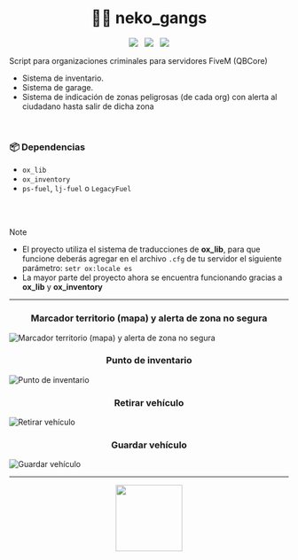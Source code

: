 <h1 align="center">🥷🏻 neko_gangs</h1>

<p align="center">
  <img src="https://img.shields.io/github/repo-size/imkuroneko/neko_gangs?style=flat"/> &nbsp;
  <img src="https://img.shields.io/github/languages/top/imkuroneko/neko_gangs?style=flat"/> &nbsp;
  <img src="https://img.shields.io/github/last-commit/imkuroneko/neko_gangs?color=pink&style=flat"/>
</p>


Script para organizaciones criminales para servidores FiveM (QBCore)

- Sistema de inventario.
- Sistema de garage.
- Sistema de indicación de zonas peligrosas (de cada org) con alerta al ciudadano hasta salir de dicha zona

<br>

### 📦 Dependencias
- `ox_lib`
- `ox_inventory`
- `ps-fuel`, `lj-fuel` o `LegacyFuel`

<br>

<br>

> [!NOTE]
> - El proyecto utiliza el sistema de traducciones de **ox_lib**, para que funcione deberás agregar en el archivo `.cfg` de tu servidor el siguiente parámetro: `setr ox:locale es`
> - La mayor parte del proyecto ahora se encuentra funcionando gracias a **ox_lib** y **ox_inventory**

<hr>

<h3 align="center">Marcador territorio (mapa) y alerta de zona no segura</h3>
<img src="https://github.com/imkuroneko/neko_gangs/assets/20273059/c0fa61cf-54f1-4804-b3f8-052e47d0b754" alt="Marcador territorio (mapa) y alerta de zona no segura"/>
<br>

<h3 align="center">Punto de inventario</h3>
<img src="https://github.com/imkuroneko/neko_gangs/assets/20273059/899094d5-ab88-4c49-b28a-4fa72145c292" alt="Punto de inventario"/>
<br>

<h3 align="center">Retirar vehículo</h3>
<img src="https://github.com/imkuroneko/neko_gangs/assets/20273059/c79bb421-d9d0-44b8-b6a8-846fe1fa8fae" alt="Retirar vehículo"/>
<br>

<h3 align="center">Guardar vehículo</h3>
<img src="https://github.com/imkuroneko/neko_gangs/assets/20273059/42d26b9d-00bd-4c0c-83a7-01cdaa64a2de" alt="Guardar vehículo"/>


-----

<p align="center">
  <a href="https://kuroneko.im" target="_blank">
    <img src="https://kuroneko.im/web/assets/images/profile.png" width="120">
  </a>
</p>
